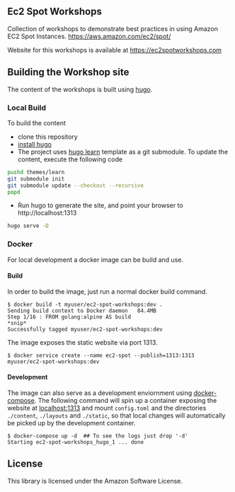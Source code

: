 ## Ec2 Spot Workshops

Collection of workshops to demonstrate best practices in using Amazon EC2 Spot Instances. https://aws.amazon.com/ec2/spot/

Website for this workshops is available at https://ec2spotworkshops.com

## Building the Workshop site

The content of the workshops is built using [hugo](https://gohugo.io/). 

### Local Build
To build the content
 * clone this repository
 * [install hugo](https://gohugo.io/getting-started/installing/)
 * The project uses [hugo learn](https://github.com/matcornic/hugo-theme-learn/) template as a git submodule. To update the content, execute the following code
```bash
pushd themes/learn
git submodule init
git submodule update --checkout --recursive
popd
```
 * Run hugo to generate the site, and point your browser to http://localhost:1313
```bash
hugo serve -D
```

### Docker
For local development a docker image can be build and use.

#### Build

In order to build the image, just run a normal docker build command.

```
$ docker build -t myuser/ec2-spot-workshops:dev .
Sending build context to Docker daemon   84.4MB
Step 1/16 : FROM golang:alpine AS build
*snip*
Successfully tagged myuser/ec2-spot-workshops:dev
```

The image exposes the static website via port 1313.

```
$ docker service create --name ec2-spot --publish=1313:1313 myuser/ec2-spot-workshops:dev
```

#### Development

The image can also serve as a development enviornment using [docker-compose](https://docs.docker.com/compose/).
The following command will spin up a container exposing the website at [localhost:1313](http://localhost:1313) and mount `config.toml` and the directories `./content`, `./layouts` and `./static`, so that local changes will automatically be picked up by the development container.

```
$ docker-compose up -d  ## To see the logs just drop '-d'
Starting ec2-spot-workshops_hugo_1 ... done
```

## License

This library is licensed under the Amazon Software License.
